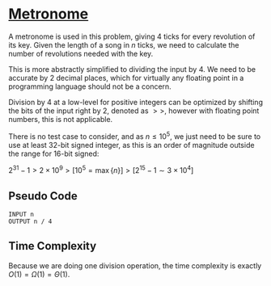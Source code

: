 # [Metronome](https://open.kattis.com/problems/metronome)

A metronome is used in this problem, giving $4$ ticks for every revolution of its key. Given the length of a song in $n$ ticks, we need to calculate the number of revolutions needed with the key.

This is more abstractly simplified to dividing the input by $4$. We need to be accurate by $2$ decimal places, which for virtually any floating point in a programming language should not be a concern.

Division by $4$ at a low-level for positive integers can be optimized by shifting the bits of the input right by $2$, denoted as $>>$, however with floating point numbers, this is not applicable.

There is no test case to consider, and as $n \leq 10^5$, we just need to be sure to use at least 32-bit signed integer, as this is an order of magnitude outside the range for 16-bit signed:

$2^{31} - 1 > 2 \times 10^9 > [10^5 = \max\{ n \}] > [2^{15} - 1 \sim 3 \times 10^4]$

## Pseudo Code
```
INPUT n
OUTPUT n / 4
```

## Time Complexity
Because we are doing one division operation, the time complexity is exactly $O(1) = \Omega(1) = \Theta(1)$.